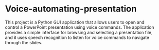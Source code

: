 # Voice-automating-presentation
This project is a Python GUI application that allows users to open and control a PowerPoint presentation using voice commands. The application provides a simple interface for browsing and selecting a presentation file, and it uses speech recognition to listen for voice commands to navigate through the slides.
